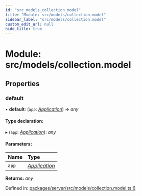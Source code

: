 ```yaml
---
id: "src_models_collection_model"
title: "Module: src/models/collection.model"
sidebar_label: "src/models/collection.model"
custom_edit_url: null
hide_title: true
---
```


# Module: src/models/collection.model

## Properties

### default

• **default**: (`app`: [*Application*](src_declarations.md#application)) => *any*

#### Type declaration:

▸ (`app`: [*Application*](src_declarations.md#application)): *any*

#### Parameters:

Name | Type |
:------ | :------ |
`app` | [*Application*](src_declarations.md#application) |

**Returns:** *any*

Defined in: [packages/server/src/models/collection.model.ts:6](https://github.com/xr3ngine/xr3ngine/blob/7650c2bea/packages/server/src/models/collection.model.ts#L6)
